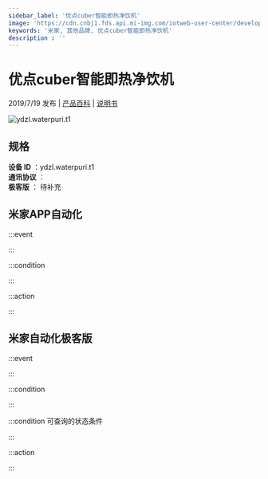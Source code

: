 ```yaml
---
sidebar_label: '优点cuber智能即热净饮机'
image: 'https://cdn.cnbj1.fds.api.mi-img.com/iotweb-user-center/developer_1679070104254AkRw5m6x.png?GalaxyAccessKeyId=AKVGLQWBOVIRQ3XLEW&Expires=9223372036854775807&Signature=ZeDVFV+iWlHN0M0/xUxmEOS8rbg='
keywords: '米家, 其他品牌, 优点cuber智能即热净饮机'
description : ''
---
```

# 优点cuber智能即热净饮机

2019/7/19 发布 | [产品百科](https://home.mi.com/webapp/content/baike/product/index.html?model=ydzl.waterpuri.t1/) | [说明书](https://home.mi.com/views/introduction.html?model=ydzl.waterpuri.t1&region=cn)

![ydzl.waterpuri.t1](https://cdn.cnbj1.fds.api.mi-img.com/iotweb-user-center/developer_1679070104254AkRw5m6x.png?GalaxyAccessKeyId=AKVGLQWBOVIRQ3XLEW&Expires=9223372036854775807&Signature=ZeDVFV+iWlHN0M0/xUxmEOS8rbg=)

## 规格  
> 
**设备 ID** ：ydzl.waterpuri.t1  
**通讯协议** ：  
**极客版**  ： 待补充 


## 米家APP自动化  

:::event  

:::

:::condition  

:::

:::action   

:::

## 米家自动化极客版  

:::event  

:::

:::condition  

:::

:::condition 可查询的状态条件  

:::

:::action  

:::

        
